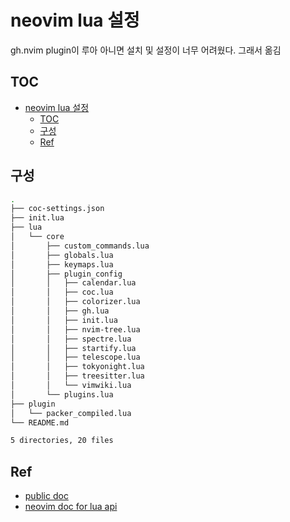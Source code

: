 # neovim lua 설정

gh.nvim plugin이 루아 아니면 설치 및 설정이 너무 어려웠다. 그래서 옮김

## TOC

<!--toc:start-->

- [neovim lua 설정](#neovim-lua-설정)
  - [TOC](#toc)
  - [구성](#구성)
  - [Ref](#ref)
  <!--toc:end-->

## 구성

```bash
.
├── coc-settings.json
├── init.lua
├── lua
│   └── core
│       ├── custom_commands.lua
│       ├── globals.lua
│       ├── keymaps.lua
│       ├── plugin_config
│       │   ├── calendar.lua
│       │   ├── coc.lua
│       │   ├── colorizer.lua
│       │   ├── gh.lua
│       │   ├── init.lua
│       │   ├── nvim-tree.lua
│       │   ├── spectre.lua
│       │   ├── startify.lua
│       │   ├── telescope.lua
│       │   ├── tokyonight.lua
│       │   ├── treesitter.lua
│       │   └── vimwiki.lua
│       └── plugins.lua
├── plugin
│   └── packer_compiled.lua
└── README.md

5 directories, 20 files
```

## Ref

- [public doc](!https://www.lua.org/manual/5.3/)
- [neovim doc for lua api](!https://neovim.io/doc/user/options.html)
